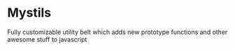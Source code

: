 # Mystils
Fully customizable utility belt which adds new prototype functions and other awesome stuff to javascript
